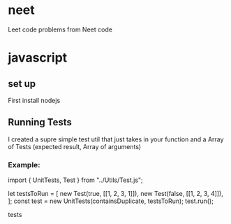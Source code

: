# neet

Leet code problems from Neet code

# javascript

## set up

First install nodejs

## Running Tests

I created a supre simple test util that just takes in your function and a Array of Tests (expected result, Array of arguments)

### Example:

import { UnitTests, Test } from "../Utils/Test.js";

let testsToRun = [
new Test(true, [[1, 2, 3, 1]]),
new Test(false, [[1, 2, 3, 4]]),
];
const test = new UnitTests(containsDuplicate, testsToRun);
test.run();

tests
